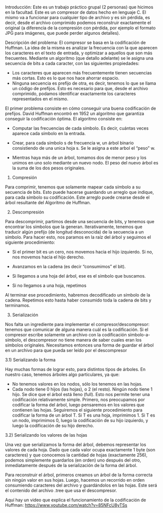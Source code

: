 Introducción:
Este es un trabajo práctico grupal (2 personas) que hicimos en la facultad.
Este es un compresor de datos hecho en lenguaje C. 
El mismo va a funcionar para cualquier tipo de archivo y es sin pérdida, es decir, 
desde el archivo comprimido podemos reconstruir exactamente el original 
(a diferencia de la compresión con pérdida, por ejemplo el formato JPG para imágenes, que puede perder algunos detalles).

Descripción del problema:
El compresor se basa en la codificación de Huffman. La idea de la misma es analizar la frecuencia con
la que aparecen los caracteres en el texto de entrada, y optimizar a aquellos que son más frecuentes.
Mediante un algoritmo (que detallo adelante) se le asigna una secuencia de bits a cada caracter, con
las siguientes propiedades:
- Los caracteres que aparecen más frecuentemente tienen secuencias más cortas. Esto es lo que nos
hace ahorrar espacio.
- Ninguna secuencia es prefijo de otra, es decir, tenemos lo que se llama un código de prefijos. Esto
es necesario para que, desde el archivo comprimido, podamos identificar exactamente los caracteres
representados en el mismo.

El primer problema consiste en cómo conseguir una buena codificación de prefijos.
David Huffman encontró en 1952 un algoritmo que garantiza conseguir la codificación óptima. 
El algoritmo consiste en:

- Computar las frecuencias de cada símbolo. Es decir, cuántas veces aparece cada símbolo en la
entrada.

- Crear, para cada símbolo s de frecuencia w, un árbol binario consistiendo de una unica hoja s. Se
le asigna a este arbol el “peso” w.

- Mientras haya más de un árbol, tomamos dos de menor peso y los unimos en uno solo mediante un
nuevo nodo. El peso del nuevo árbol es la suma de los dos pesos originales.



1) Compresión

Para comprimir, tenemos que solamente mapear cada símbolo a su secuencia de bits. Esto puede hacerse
guardando un arreglo que indique, para cada símbolo su codificación. Este arreglo puede crearse desde el
árbol resultante del Algoritmo de Huffman.

2) Descompresión

Para descomprimir, partimos desde una secuencia de bits, y tenemos que encontrar los símbolos que la
generan. Iterativamente, tenemos que traducir algún prefijo (de longitud desconocida) de la secuencia a
un símbolo. Para hacer esto, nos paramos en la raíz del árbol y seguimos el siguiente procedimiento:

- Si el primer bit es un cero, nos movemos hacia el hijo izquierdo. Si no, nos movemos hacia el hijo
derecho.

- Avanzamos en la cadena (es decir “consumimos” el bit).

- Si llegamos a una hoja del árbol, ese es el símbolo que buscamos.

- Si no llegamos a una hoja, repetimos

Al terminar ese procedimiento, habremos decodificado un símbolo de la cadena. Repetimos esto hasta
haber consumido toda la cadena de bits y terminamos.

3) Serialización

Nos falta un ingrediente para implementar el compresor/descompresor: tenemos que comunicar de alguna
manera cuál es la codificación. Si el compresor escribe solamente un archivo con la codificación símbolo-a-símbolo,
el descompresor no tiene manera de saber cuales eran los símbolos originales.
Necesitamos entonces una forma de guardar el árbol en un archivo para que pueda ser leído por el
descompresor

3.1) Serializando la forma

Hay muchas formas de lograr esto, para distintos tipos de árboles. En nuestro caso, tenemos árboles algo
particulares, ya que:
- No tenemos valores en los nodos, sólo los tenemos en las hojas.
- Cada nodo tiene 0 hijos (las hojas), o 2 (el resto). Ningún nodo tiene 1 hijo. 
  Se dice que el árbol está lleno (full).
Esto nos permite tener una codificación relativamente simple. Primero, nos preocupamos por codificar
la forma del árbol, luego pensaremos en los valores que contienen las hojas. Seguiremos el siguiente
procedimiento para codificar la forma de un árbol T.
Si T es una hoja, imprimimos 1.
Si T es un nodo, imprimimos 0, luego la codificación de su hijo izquierdo, y luego la codificación de
su hijo derecho.

3.2) Serializando los valores de las hojas

Una vez que serializamos la forma del árbol, debemos representar los valores de cada hoja. Dado que
cada valor ocupa exactamente 1 byte (son caracteres) y que conocemos la cantidad de hojas (exactamente
256), podemos simplemente guardarlos (en orden) uno después del otro, inmediatamente después de la
serialización de la forma del árbol.

Para reconstruir el árbol, primeros creamos un árbol de la forma correcta sin ningún valor en sus hojas.
Luego, hacemos un recorrido en orden consumiendo caracteres del archivo y guardándolos en las hojas.
Este será el contenido del archivo .tree que usa el descompresor.


Aquí hay un video que explica el funcionamiento de la codificación de Huffman: https://www.youtube.com/watch?v=85NFcU8yTSs
